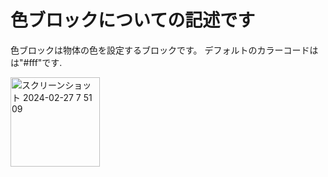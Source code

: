 # 色ブロックについての記述です

色ブロックは物体の色を設定するブロックです。
デフォルトのカラーコードはは"#fff"です.

<img width="143" alt="スクリーンショット 2024-02-27 7 51 09" src="https://github.com/levelenter/blockvrock_doc/assets/119035293/ef3f5619-93c7-4eac-9f60-a51caf4df2fe">
